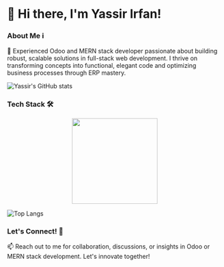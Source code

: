 # 👋 Hi there, I'm Yassir Irfan!

### About Me ℹ️

🌟 Experienced Odoo and MERN stack developer passionate about building robust, scalable solutions in full-stack web development. I thrive on transforming concepts into functional, elegant code and optimizing business processes through ERP mastery.

![Yassir's GitHub stats](https://github-readme-stats.vercel.app/api?username=yassirirfan&show_icons=true&theme=radical)

### Tech Stack 🛠️

<p align="center">
  <img src="https://cdn.jsdelivr.net/gh/devicons/devicon/icons/python/python-original.svg" width="200"/>
</p>

![Top Langs](https://github-readme-stats.vercel.app/api/top-langs/?username=yassirirfan&layout=pie&theme=radical)

### Let's Connect! 🌟

📫 Reach out to me for collaboration, discussions, or insights in Odoo or MERN stack development. Let's innovate together!
